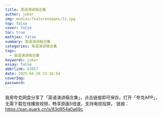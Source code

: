 ```yaml
---
title: 英语演讲稿合集
author: joker
img: medias/featureimages/12.jpg
top: false
cover: false
toc: true
mathjax: false
summary: 英语演讲稿合集
categories: 英语演讲稿合集
tags:
  - 英语演讲稿合集
keywords: joker
essay: false
abbrlink: 63057
date: 2025-04-20 23:10:54
coverImg:
password:
---
```


我用夸克网盘分享了「英语演讲稿合集」，点击链接即可保存。打开「夸克APP」，无需下载在线播放视频，畅享原画5倍速，支持电视投屏。
链接：https://pan.quark.cn/s/83d954a0a69c

